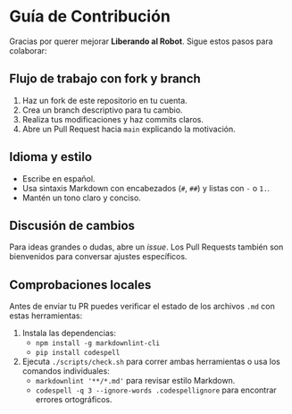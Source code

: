 # Guía de Contribución

Gracias por querer mejorar **Liberando al Robot**. Sigue estos pasos para colaborar:

## Flujo de trabajo con fork y branch

1. Haz un fork de este repositorio en tu cuenta.
2. Crea un branch descriptivo para tu cambio.
3. Realiza tus modificaciones y haz commits claros.
4. Abre un Pull Request hacia `main` explicando la motivación.

## Idioma y estilo

- Escribe en español.
- Usa sintaxis Markdown con encabezados (`#`, `##`) y listas con `-` o `1.`.
- Mantén un tono claro y conciso.

## Discusión de cambios

Para ideas grandes o dudas, abre un *issue*. Los Pull Requests también son bienvenidos para conversar ajustes específicos.

## Comprobaciones locales

Antes de enviar tu PR puedes verificar el estado de los archivos `.md` con estas herramientas:

1. Instala las dependencias:
   - `npm install -g markdownlint-cli`
   - `pip install codespell`
2. Ejecuta `./scripts/check.sh` para correr ambas herramientas o usa los comandos individuales:
   - `markdownlint '**/*.md'` para revisar estilo Markdown.
   - `codespell -q 3 --ignore-words .codespellignore` para encontrar errores ortográficos.

